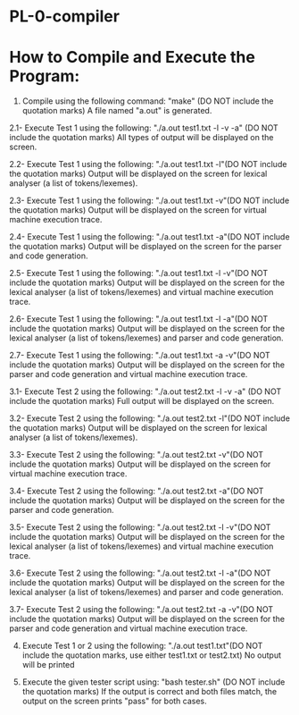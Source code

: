 # PL-0-compiler

# How to Compile and Execute the Program:

1. Compile using the following command: "make" (DO NOT include the quotation marks)
   A file named "a.out" is generated.

2.1- Execute Test 1 using the following: "./a.out test1.txt -l -v -a" (DO NOT include the quotation marks)
     All types of output will be displayed on the screen.

2.2- Execute Test 1 using the following: "./a.out test1.txt -l"(DO NOT include the quotation marks)
     Output will be displayed on the screen for lexical analyser (a list of tokens/lexemes).
   
2.3- Execute Test 1 using the following: "./a.out test1.txt -v"(DO NOT include the quotation marks)
     Output will be displayed on the screen for virtual machine execution trace.
   
2.4- Execute Test 1 using the following: "./a.out test1.txt -a"(DO NOT include the quotation marks)
     Output will be displayed on the screen for the parser and code generation.
   
2.5- Execute Test 1 using the following: "./a.out test1.txt -l -v"(DO NOT include the quotation marks)
     Output will be displayed on the screen for the lexical analyser (a list of tokens/lexemes) and virtual machine execution trace.

2.6- Execute Test 1 using the following: "./a.out test1.txt -l -a"(DO NOT include the quotation marks)
     Output will be displayed on the screen for the lexical analyser (a list of tokens/lexemes) and parser and code generation.
   
2.7- Execute Test 1 using the following: "./a.out test1.txt -a -v"(DO NOT include the quotation marks)
     Output will be displayed on the screen for the parser and code generation and virtual machine execution trace.

3.1- Execute Test 2 using the following: "./a.out test2.txt -l -v -a" (DO NOT include the quotation marks)
     Full output will be displayed on the screen.

3.2- Execute Test 2 using the following: "./a.out test2.txt -l"(DO NOT include the quotation marks)
     Output will be displayed on the screen for lexical analyser (a list of tokens/lexemes).
   
3.3- Execute Test 2 using the following: "./a.out test2.txt -v"(DO NOT include the quotation marks)
     Output will be displayed on the screen for virtual machine execution trace.
   
3.4- Execute Test 2 using the following: "./a.out test2.txt -a"(DO NOT include the quotation marks)
     Output will be displayed on the screen for the parser and code generation.
   
3.5- Execute Test 2 using the following: "./a.out test2.txt -l -v"(DO NOT include the quotation marks)
     Output will be displayed on the screen for the lexical analyser (a list of tokens/lexemes) and virtual machine execution trace.

3.6- Execute Test 2 using the following: "./a.out test2.txt -l -a"(DO NOT include the quotation marks)
     Output will be displayed on the screen for the lexical analyser (a list of tokens/lexemes) and parser and code generation.
   
3.7- Execute Test 2 using the following: "./a.out test2.txt -a -v"(DO NOT include the quotation marks)
     Output will be displayed on the screen for the parser and code generation and virtual machine execution trace.
   
4. Execute Test 1 or 2 using the following: "./a.out test1.txt"(DO NOT include the quotation marks, use either test1.txt or test2.txt)
   No output will be printed

5. Execute the given tester script using: "bash tester.sh" (DO NOT include the quotation marks)
   If the output is correct and both files match, the output on the screen prints "pass" for both cases.

